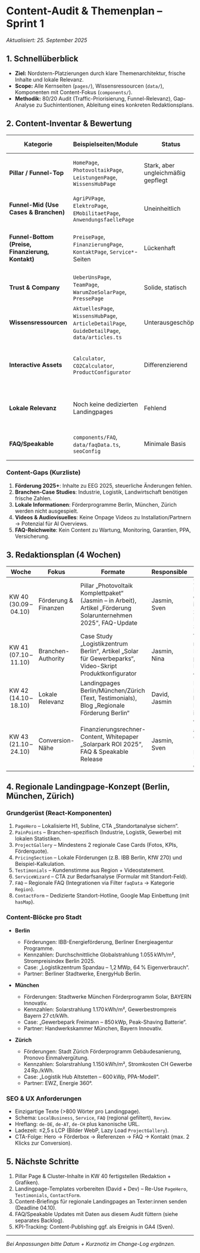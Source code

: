 # Content-Audit & Themenplan – Sprint 1

_Aktualisiert: 25. September 2025_

## 1. Schnellüberblick
- **Ziel:** Nordstern-Platzierungen durch klare Themenarchitektur, frische Inhalte und lokale Relevanz.
- **Scope:** Alle Kernseiten (`pages/`), Wissensressourcen (`data/`), Komponenten mit Content-Fokus (`components/`).
- **Methodik:** 80/20 Audit (Traffic-Priorisierung, Funnel-Relevanz), Gap-Analyse zu Suchintentionen, Ableitung eines konkreten Redaktionsplans.

## 2. Content-Inventar & Bewertung

| Kategorie | Beispielseiten/Module | Status | Beobachtungen | Maßnahmen (Sprint 1) |
| --- | --- | --- | --- | --- |
| **Pillar / Funnel-Top** | `HomePage`, `PhotovoltaikPage`, `LeistungenPage`, `WissensHubPage` | Stark, aber ungleichmäßig gepflegt | Storytelling modern, jedoch kaum aktualisierte Zahlen (Strompreise, CO₂, Förderung). | Zahlen & Quellen Q3/2025 aktualisieren; Video-/Grafikmodule einbauen. |
| **Funnel-Mid (Use Cases & Branchen)** | `AgriPVPage`, `ElektroPage`, `EMobilitaetPage`, `AnwendungsfaellePage` | Uneinheitlich | Gute Argumentation, aber wenig Beweise (Case Studies, Kennzahlen). | Pro Use Case mind. 1 Referenzprojekt + CTA „Experten-Call“. |
| **Funnel-Bottom (Preise, Finanzierung, Kontakt)** | `PreisePage`, `FinanzierungPage`, `KontaktPage`, `Service*`-Seiten | Lückenhaft | Pricing-Komponenten vorhanden, jedoch keine aktuelle Tabellen/Calculator Daten. | Pricing-Komponenten mit aktuellen ROI-Beispielen, Financing-Szenarien ergänzen. |
| **Trust & Company** | `UeberUnsPage`, `TeamPage`, `WarumZoeSolarPage`, `PressePage` | Solide, statisch | Keine aktualisierten Team-/Pressebilder, keine Awards/Certs. | Team-Bios + Zertifizierungen + CSR-Erfolge ergänzen. |
| **Wissensressourcen** | `AktuellesPage`, `WissensHubPage`, `ArticleDetailPage`, `GuideDetailPage`, `data/articles.ts` | Unterausgeschöpft | Viele Datenquellen angelegt, jedoch keine regelmäßige Publikation. | Redaktionsplan umsetzen, `articles.ts` mit neuen Artikeln füllen. |
| **Interactive Assets** | `Calculator`, `CO2Calculator`, `ProductConfigurator` | Differenzierend | Starke UX, aber kaum interne Verlinkung und keine begleitenden HowTo-Inhalte. | Zugehörige Content-Hubs (HowTo, Glossar) aufbauen; CTAs in Pillar Pages platzieren. |
| **Lokale Relevanz** | Noch keine dedizierten Landingpages | Fehlend | Regionale Signals via Schema vorhanden, aber keine lokalisierten Landingpages. | Landingpage-Konzept (siehe unten) implementieren. |
| **FAQ/Speakable** | `components/FAQ`, `data/faqData.ts`, `seoConfig` | Minimale Basis | Nur 6 Fragen, Speakable selektoren statisch. | FAQ-Datenbank erweitern (siehe Backlog), Speakable aktualisieren. |

### Content-Gaps (Kurzliste)
1. **Förderung 2025+**: Inhalte zu EEG 2025, steuerliche Änderungen fehlen.  
2. **Branchen-Case Studies**: Industrie, Logistik, Landwirtschaft benötigen frische Zahlen.  
3. **Lokale Informationen**: Förderprogramme Berlin, München, Zürich werden nicht ausgespielt.  
4. **Videos & Audiovisuelles**: Keine Onpage Videos zu Installation/Partnern → Potenzial für AI Overviews.  
5. **FAQ-Reichweite**: Kein Content zu Wartung, Monitoring, Garantien, PPA, Versicherung.

## 3. Redaktionsplan (4 Wochen)

| Woche | Fokus | Formate | Responsible | Notizen |
| --- | --- | --- | --- | --- |
| KW 40 (30.09 – 04.10) | Förderung & Finanzen | Pillar „Photovoltaik Komplettpaket“ (Jasmin – in Arbeit), Artikel „Förderung Solarunternehmen 2025“, FAQ-Update | Jasmin, Sven | Zahlen aus BMWK/BAFA einpflegen, interne Links zu Fördermittel-Seiten. |
| KW 41 (07.10 – 11.10) | Branchen-Authority | Case Study „Logistikzentrum Berlin“, Artikel „Solar für Gewerbeparks“, Video-Skript Produktkonfigurator | Jasmin, Nina | Video-Dreh mit Produktteam planen, Zitate Kund:innen einholen. |
| KW 42 (14.10 – 18.10) | Lokale Relevanz | Landingpages Berlin/München/Zürich (Text, Testimonials), Blog „Regionale Förderung Berlin“ | David, Jasmin | Regionale Förderinfos + lokale Partnerliste integrieren. |
| KW 43 (21.10 – 24.10) | Conversion-Nähe | Finanzierungsrechner-Content, Whitepaper „Solarpark ROI 2025“, FAQ & Speakable Release | Jasmin, Sven | Whitepaper als Gated Content (Leadmagnet), FAQ in `faqData.ts` deployen. |

## 4. Regionale Landingpage-Konzept (Berlin, München, Zürich)

### Grundgerüst (React-Komponenten)
1. `PageHero` – Lokalisierte H1, Subline, CTA „Standortanalyse sichern“.
2. `PainPoints` – Branchen-spezifisch (Industrie, Logistik, Gewerbe) mit lokalen Statistiken.
3. `ProjectGallery` – Mindestens 2 regionale Case Cards (Fotos, KPIs, Förderquote).
4. `PricingSection` – Lokale Förderungen (z.B. IBB Berlin, KfW 270) und Beispiel-Kalkulation.
5. `Testimonials` – Kundenstimme aus Region + Videostatement.
6. `ServiceWizard` – CTA zur Bedarfsanalyse (Formular mit Standort-Feld).
7. `FAQ` – Regionale FAQ (Integrationen via Filter `faqData` → Kategorie `Region`).
8. `ContactForm` – Dedizierte Standort-Hotline, Google Map Einbettung (mit `hasMap`).

### Content-Blöcke pro Stadt
- **Berlin**
  - Förderungen: IBB-Energieförderung, Berliner Energieagentur Programme.
  - Kennzahlen: Durchschnittliche Globalstrahlung 1.055 kWh/m², Strompreisindex Berlin 2025.
  - Case: „Logistikzentrum Spandau – 1,2 MWp, 64 % Eigenverbrauch“.
  - Partner: Berliner Stadtwerke, EnergyHub Berlin.

- **München**
  - Förderungen: Stadtwerke München Förderprogramm Solar, BAYERN Innovativ.
  - Kennzahlen: Solarstrahlung 1.170 kWh/m², Gewerbestrompreis Bayern 27 ct/kWh.
  - Case: „Gewerbepark Freimann – 850 kWp, Peak-Shaving Batterie“.
  - Partner: Handwerkskammer München, Bayern Innovativ.

- **Zürich**
  - Förderungen: Stadt Zürich Förderprogramm Gebäudesanierung, Pronovo Einmalvergütung.
  - Kennzahlen: Solarstrahlung 1.150 kWh/m², Stromkosten CH Gewerbe 24 Rp./kWh.
  - Case: „Logistik Hub Altstetten – 600 kWp, PPA-Modell“.
  - Partner: EWZ, Energie 360°.

### SEO & UX Anforderungen
- Einzigartige Texte (>800 Wörter pro Landingpage).
- Schema: `LocalBusiness`, `Service`, `FAQ` (regional gefiltert), `Review`.
- Hreflang: `de-DE`, `de-AT`, `de-CH` plus kanonische URL.
- Ladezeit: ≤2,5 s LCP (Bilder WebP, Lazy Load `ProjectGallery`).
- CTA-Folge: Hero → Förderbox → Referenzen → FAQ → Kontakt (max. 2 Klicks zur Conversion).

## 5. Nächste Schritte
1. Pillar Page & Cluster-Inhalte in KW 40 fertigstellen (Redaktion + Grafiken).  
2. Landingpage-Templates vorbereiten (David + Dev) – Re-Use `PageHero`, `Testimonials`, `ContactForm`.  
3. Content-Briefings für regionale Landingpages an Texter:innen senden (Deadline 04.10).  
4. FAQ/Speakable Updates mit Daten aus diesem Audit füttern (siehe separates Backlog).  
5. KPI-Tracking: Content-Publishing ggf. als Ereignis in GA4 (Sven).  

---
_Bei Anpassungen bitte Datum + Kurznotiz im Change-Log ergänzen._
